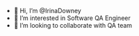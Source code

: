 - 👋 Hi, I’m @IrinaDowney
- 👀 I’m interested in Software QA Engineer
- 💞️ I’m looking to collaborate with QA team


<!---
IrinaDowney/IrinaDowney is a ✨ special ✨ repository because its `README.md` (this file) appears on your GitHub profile.
You can click the Preview link to take a look at your changes.
--->
